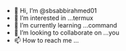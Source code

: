 - 👋 Hi, I’m @sbsabbirahmed01
- 👀 I’m interested in ...termux
- 🌱 I’m currently learning ...command
- 💞️ I’m looking to collaborate on ...you
- 📫 How to reach me ...

<!---
sbsabbirahmed01/sbsabbirahmed01 is a ✨ special ✨ repository because its `README.md` (this file) appears on your GitHub profile.
You can click the Preview link to take a look at your changes.
--->
